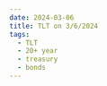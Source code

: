 ```yaml
---
date: 2024-03-06
title: TLT on 3/6/2024
tags: 
  - TLT
  - 20+ year
  - treasury
  - bonds
---
```

<div class="post">
<snapshot-grid 
    :reports="['2024/03/05/CTA/TLT', '2024/03/06/CTA/TLT', '2024/03/06/MTP/TLT']"
    chart="2024/03/06/Chart/TLT"
/>
<p>

</p>
<p>

</p>
</div>